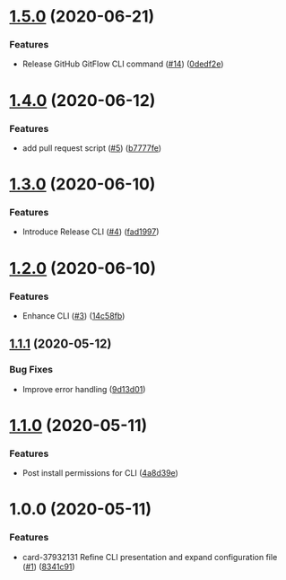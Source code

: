# [1.5.0](https://github.com/ultm8soulja/ci-pilot/compare/v1.4.0...v1.5.0) (2020-06-21)


### Features

* Release GitHub GitFlow CLI command ([#14](https://github.com/ultm8soulja/ci-pilot/issues/14)) ([0dedf2e](https://github.com/ultm8soulja/ci-pilot/commit/0dedf2e36f4b686720378c8fe90c311c7bd8182a))

# [1.4.0](https://github.com/ultm8soulja/ci-pilot/compare/v1.3.0...v1.4.0) (2020-06-12)


### Features

* add pull request script ([#5](https://github.com/ultm8soulja/ci-pilot/issues/5)) ([b7777fe](https://github.com/ultm8soulja/ci-pilot/commit/b7777fe59b6ba4c7d69473c136e182d975c79cd7))

# [1.3.0](https://github.com/ultm8soulja/ci-pilot/compare/v1.2.0...v1.3.0) (2020-06-10)


### Features

* Introduce Release CLI ([#4](https://github.com/ultm8soulja/ci-pilot/issues/4)) ([fad1997](https://github.com/ultm8soulja/ci-pilot/commit/fad1997426653961a483aa4d0d2ac400f15bbefa))

# [1.2.0](https://github.com/ultm8soulja/ci-pilot/compare/v1.1.1...v1.2.0) (2020-06-10)


### Features

* Enhance CLI ([#3](https://github.com/ultm8soulja/ci-pilot/issues/3)) ([14c58fb](https://github.com/ultm8soulja/ci-pilot/commit/14c58fb75a130fbeaf89b0ee2ee27cc17a6cf32c))

## [1.1.1](https://github.com/ultm8soulja/ci-pilot/compare/v1.1.0...v1.1.1) (2020-05-12)


### Bug Fixes

* Improve error handling ([9d13d01](https://github.com/ultm8soulja/ci-pilot/commit/9d13d01836d4f8e8c92e0a5730dcfcf95d5936ae))

# [1.1.0](https://github.com/ultm8soulja/ci-pilot/compare/v1.0.0...v1.1.0) (2020-05-11)


### Features

* Post install permissions for CLI ([4a8d39e](https://github.com/ultm8soulja/ci-pilot/commit/4a8d39e34c347f38525b0fd7e3565a43f94f52de))

# 1.0.0 (2020-05-11)


### Features

* card-37932131 Refine CLI presentation and expand configuration file ([#1](https://github.com/ultm8soulja/ci-pilot/issues/1)) ([8341c91](https://github.com/ultm8soulja/ci-pilot/commit/8341c91e8e604dc76d69e771b3e39c81b01f85c3))
